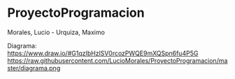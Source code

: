 # ProyectoProgramacion
Morales, Lucio - 
Urquiza, Maximo

Diagrama: https://www.draw.io/#G1qzIbHzlSV0rcozPWQE9mXQSpn6fu4P5G
https://raw.githubusercontent.com/LucioMorales/ProyectoProgramacion/master/diagrama.png
